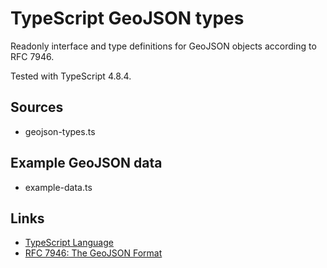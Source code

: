 # TypeScript GeoJSON types
Readonly interface and type definitions for GeoJSON objects according to RFC 7946.

Tested with TypeScript 4.8.4.

## Sources
- geojson-types.ts

## Example GeoJSON data
- example-data.ts

## Links
- [TypeScript Language](https://www.typescriptlang.org/)
- [RFC 7946: The GeoJSON Format](https://www.rfc-editor.org/rfc/rfc7946)
